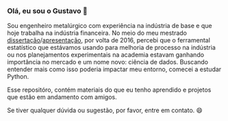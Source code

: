 ### Olá, eu sou o Gustavo 👋

Sou engenheiro metalúrgico com experiência na indústria de base e que hoje trabalha na indústria financeira. No meio do meu mestrado [dissertação](https://teses.usp.br/teses/disponiveis/3/3133/tde-24092018-111903/en.php)/[apresentação](https://speakerdeck.com/gustavosuto/efeito-do-resfriamento-no-teor-de-oxigenio-na-soldagem-com-eletrodo-revestido-e7018-utilizando-experimentos-fatoriais-dissertacao-de-mestrado), por volta de 2016, percebi que o ferramental estatístico que estávamos usando para melhoria de processo na indústria ou nos planejamentos experimentais na academia estavam ganhando importância no mercado e um nome novo: ciência de dados. Buscando entender mais como isso poderia impactar meu entorno, comecei a estudar Python.

Esse repositóro, contém materiais do que eu tenho aprendido e projetos que estão em andamento com amigos.

Se tiver qualquer dúvida ou sugestão, por favor, entre em contato. 😄

<!--
**guyrux/guyrux** is a ✨ _special_ ✨ repository because its `README.md` (this file) appears on your GitHub profile.

Here are some ideas to get you started:

- 🔭 I’m currently working on ...
- 🌱 I’m currently learning ...
- 👯 I’m looking to collaborate on ...
- 🤔 I’m looking for help with ...
- 💬 Ask me about ...
- 📫 How to reach me: ...
- 😄 Pronouns: ...
- ⚡ Fun fact: ...
-->
